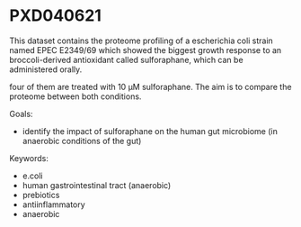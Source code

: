 # PXD040621

This dataset contains the proteome profiling of a escherichia coli strain named
EPEC E2349/69 which showed the biggest growth response to an broccoli-derived antioxidant
called sulforaphane, which can be administered orally.

four of them are treated with 10 μM sulforaphane. The aim is to compare the proteome between
both conditions.

Goals:
 - identify the impact of sulforaphane on the human gut microbiome (in anaerobic conditions
   of the gut)


Keywords:
- e.coli
- human gastrointestinal tract (anaerobic)
- prebiotics
- antiinflammatory
- anaerobic
